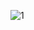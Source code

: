 ![1](https://user-images.githubusercontent.com/58882791/71559452-32875100-2a84-11ea-93c3-f00c3a6afc43.png)
